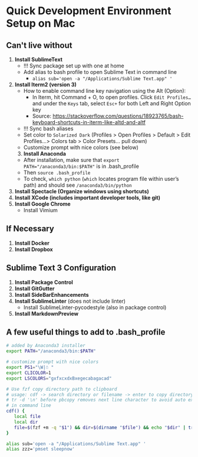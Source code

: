 # Quick Development Environment Setup on Mac

## Can't live without
1. __Install SublimeText__
	- !!! Sync package set up with one at home
	- Add alias to bash profile to open Sublime Text in command line
		- `alias sub='open -a "/Applications/Sublime Text.app" '`
2. __Install Iterm2 (version 3)__
	- How to enable command line key navigation using the Alt (Option):
		- In Iterm, hit Command + O, to open profiles. Click `Edit Profiles…` and under the `Keys` tab, select `Esc+` for both Left and Right Option key
		- Source: https://stackoverflow.com/questions/18923765/bash-keyboard-shortcuts-in-iterm-like-altd-and-altf
	- !!! Sync bash aliases
	- Set color to `Solarized Dark` (Profiles > Open Profiles > Default > Edit Profiles...> Colors tab > Color Presets... pull down)
	- Customize prompt with nice colors (see below)
	3. __Install Anaconda__
	- After installation, make sure that `export PATH="/anaconda3/bin:$PATH"` is in .bash_profile
	- Then `source .bash_profile`
	- To check, `which python` (`which` locates program file within user’s path) and should see `/anaconda3/bin/python`
4. __Install Spectacle (Organize windows using shortcuts)__
5. __Install XCode (includes important developer tools, like git)__
6. __Install Google Chrome__
	* Install Vimium

## If Necessary
1. __Install Docker__
2. __Install Dropbox__

## Sublime Text 3 Configuration
1. __Install Package Control__
2. __Install GitGutter__
3. __Install SideBarEnhancements__
4. __Install SublimeLinter__ (does not include linter)
	- Install SublimeLinter-pycodestyle (also in package control)
5. __Install MarkdownPreview__

## A few useful things to add to .bash_profile
```bash
# added by Anaconda3 installer
export PATH="/anaconda3/bin:$PATH"

# customize prompt with nice colors
export PS1="\W|☃︎ "
export CLICOLOR=1
export LSCOLORS="gxfxcxdxBxegecabagacad"

# Use fzf copy directory path to clipboard
# usage: cdf -> search directory or filename -> enter to copy directory to clipboard
# tr -d '\n' before pbcopy removes next line character to avoid auto execution
# in command line
cdf() {
   local file
   local dir
   file=$(fzf +m -q "$1") && dir=$(dirname "$file") && echo "$dir" | tr -d '\n' | pbcopy
}

alias sub='open -a "/Applications/Sublime Text.app" '
alias zzz='pmset sleepnow'
```


